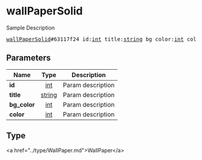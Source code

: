 # wallPaperSolid

Sample Description

<pre>
<a href="../constructor/wallPaperSolid.md">wallPaperSolid</a>#63117f24 id:<a href="../type/int.md">int</a> title:<a href="../type/string.md">string</a> bg_color:<a href="../type/int.md">int</a> color:<a href="../type/int.md">int</a> = <a href="../type/WallPaper.md">WallPaper</a>;
</pre>

## Parameters

| Name | Type | Description |
|------|:----:|-------------|
| **id** | <a href="../type/int.md">int</a> | Param description |
| **title** | <a href="../type/string.md">string</a> | Param description |
| **bg_color** | <a href="../type/int.md">int</a> | Param description |
| **color** | <a href="../type/int.md">int</a> | Param description |

## Type

&lt;a href=&#34;../type/WallPaper.md&#34;&gt;WallPaper&lt;/a&gt;
